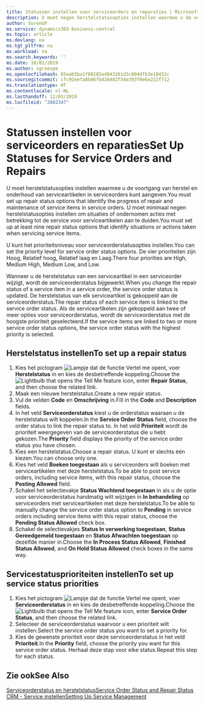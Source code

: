 ```yaml
---
title: Statussen instellen voor serviceorders en reparaties | Microsoft Docs
description: U moet negen herstelstatusopties instellen waarmee u de voortgang van herstel en onderhoud van serviceartikelen in serviceorders kunt aangeven.
author: SorenGP
ms.service: dynamics365-business-central
ms.topic: article
ms.devlang: na
ms.tgt_pltfrm: na
ms.workload: na
ms.search.keywords: ''
ms.date: 10/01/2019
ms.author: sgroespe
ms.openlocfilehash: 65aab5ba1f88285ad843261d3c804dfb3e18432c
ms.sourcegitcommit: cfc92eefa8b06fb426482f54e393f0e6e222f712
ms.translationtype: HT
ms.contentlocale: nl-NL
ms.lasthandoff: 12/03/2019
ms.locfileid: "2882347"
---
```

# <a name="set-up-statuses-for-service-orders-and-repairs"></a><span data-ttu-id="2290c-103">Statussen instellen voor serviceorders en reparaties</span><span class="sxs-lookup"><span data-stu-id="2290c-103">Set Up Statuses for Service Orders and Repairs</span></span>
<span data-ttu-id="2290c-104">U moet herstelstatusopties instellen waarmee u de voortgang van herstel en onderhoud van serviceartikelen in serviceorders kunt aangeven.</span><span class="sxs-lookup"><span data-stu-id="2290c-104">You must set up repair status options that identify the progress of repair and maintenance of service items in service orders.</span></span> <span data-ttu-id="2290c-105">U moet minimaal negen herstelstatusopties instellen om situaties of ondernomen acties met betrekking tot de service voor serviceartikelen aan te duiden.</span><span class="sxs-lookup"><span data-stu-id="2290c-105">You must set up at least nine repair status options that identify situations or actions taken when servicing service items.</span></span>  

<span data-ttu-id="2290c-106">U kunt het prioriteitsniveau voor serviceorderstatusopties instellen.</span><span class="sxs-lookup"><span data-stu-id="2290c-106">You can set the priority level for service order status options.</span></span> <span data-ttu-id="2290c-107">De vier prioriteiten zijn Hoog, Relatief hoog, Relatief laag en Laag.</span><span class="sxs-lookup"><span data-stu-id="2290c-107">There four priorities are High, Medium High, Medium Low, and Low.</span></span>  

<span data-ttu-id="2290c-108">Wanneer u de herstelstatus van een serviceartikel in een serviceorder wijzigt, wordt de serviceorderstatus bijgewerkt.</span><span class="sxs-lookup"><span data-stu-id="2290c-108">When you change the repair status of a service item in a service order, the service order status is updated.</span></span> <span data-ttu-id="2290c-109">De herstelstatus van elk serviceartikel is gekoppeld aan de serviceorderstatus.</span><span class="sxs-lookup"><span data-stu-id="2290c-109">The repair status of each service item is linked to the service order status.</span></span> <span data-ttu-id="2290c-110">Als de serviceartikelen zijn gekoppeld aan twee of meer opties voor serviceorderstatus, wordt de serviceorderstatus met de hoogste prioriteit geselecteerd.</span><span class="sxs-lookup"><span data-stu-id="2290c-110">If the service items are linked to two or more service order status options, the service order status with the highest priority is selected.</span></span>  

## <a name="to-set-up-a-repair-status"></a><span data-ttu-id="2290c-111">Herstelstatus instellen</span><span class="sxs-lookup"><span data-stu-id="2290c-111">To set up a repair status</span></span>  
1. <span data-ttu-id="2290c-112">Kies het pictogram ![Lampje dat de functie Vertel me opent](media/ui-search/search_small.png "Vertel me wat u wilt doen"), voer **Herstelstatus** in en kies de desbetreffende koppeling.</span><span class="sxs-lookup"><span data-stu-id="2290c-112">Choose the ![Lightbulb that opens the Tell Me feature](media/ui-search/search_small.png "Tell me what you want to do") icon, enter **Repair Status**, and then choose the related link.</span></span>
2. <span data-ttu-id="2290c-113">Maak een nieuwe herstelstatus.</span><span class="sxs-lookup"><span data-stu-id="2290c-113">Create a new repair status.</span></span>  
3. <span data-ttu-id="2290c-114">Vul de velden **Code** en **Omschrijving** in.</span><span class="sxs-lookup"><span data-stu-id="2290c-114">Fill in the **Code** and **Description** fields.</span></span>  
4. <span data-ttu-id="2290c-115">In het veld **Serviceorderstatus** kiest u de orderstatus waaraan u de herstelstatus wilt koppelen.</span><span class="sxs-lookup"><span data-stu-id="2290c-115">In the **Service Order Status** field, choose the order status to link the repair status to.</span></span> <span data-ttu-id="2290c-116">In het veld **Prioriteit** wordt de prioriteit weergegeven van de serviceorderstatus die u hebt gekozen.</span><span class="sxs-lookup"><span data-stu-id="2290c-116">The **Priority** field displays the priority of the service order status you have chosen.</span></span>  
5. <span data-ttu-id="2290c-117">Kies een herstelstatus.</span><span class="sxs-lookup"><span data-stu-id="2290c-117">Choose a repair status.</span></span> <span data-ttu-id="2290c-118">U kunt er slechts één kiezen.</span><span class="sxs-lookup"><span data-stu-id="2290c-118">You can choose only one.</span></span>  
6. <span data-ttu-id="2290c-119">Kies het veld **Boeken toegestaan** als u serviceorders wilt boeken met serviceartikelen met deze herstelstatus.</span><span class="sxs-lookup"><span data-stu-id="2290c-119">To be able to post service orders, including service items, with this repair status, choose the **Posting Allowed** field.</span></span>  
7. <span data-ttu-id="2290c-120">Schakel het selectievakje **Status Wachtend toegestaan** in als u de optie voor serviceorderstatus handmatig wilt wijzigen in **In behandeling** op serviceorders met serviceartikelen met deze herstelstatus.</span><span class="sxs-lookup"><span data-stu-id="2290c-120">To be able to manually change the service order status option to **Pending** in service orders including service items with this repair status, choose the **Pending Status Allowed** check box.</span></span>  
8. <span data-ttu-id="2290c-121">Schakel de selectievakjes **Status In verwerking toegestaan**, **Status Gereedgemeld toegestaan** en **Status Afwachten toegestaan** op dezelfde manier in.</span><span class="sxs-lookup"><span data-stu-id="2290c-121">Choose the **In Process Status Allowed**, **Finished Status Allowed**, and **On Hold Status Allowed** check boxes in the same way.</span></span>
  
## <a name="to-set-up-service-status-priorities"></a><span data-ttu-id="2290c-122">Servicestatusprioriteiten instellen</span><span class="sxs-lookup"><span data-stu-id="2290c-122">To set up service status priorities</span></span>  
1. <span data-ttu-id="2290c-123">Kies het pictogram ![Lampje dat de functie Vertel me opent](media/ui-search/search_small.png "Vertel me wat u wilt doen"), voer **Serviceorderstatus** in en kies de desbetreffende koppeling.</span><span class="sxs-lookup"><span data-stu-id="2290c-123">Choose the ![Lightbulb that opens the Tell Me feature](media/ui-search/search_small.png "Tell me what you want to do") icon, enter **Service Order Status**, and then choose the related link.</span></span>  
2. <span data-ttu-id="2290c-124">Selecteer de serviceorderstatus waarvoor u een prioriteit wilt instellen.</span><span class="sxs-lookup"><span data-stu-id="2290c-124">Select the service order status you want to set a priority for.</span></span>  
3. <span data-ttu-id="2290c-125">Kies de gewenste prioriteit voor deze serviceorderstatus in het veld **Prioriteit**.</span><span class="sxs-lookup"><span data-stu-id="2290c-125">In the **Priority** field, choose the priority you want for this service order status.</span></span> <span data-ttu-id="2290c-126">Herhaal deze stap voor elke status.</span><span class="sxs-lookup"><span data-stu-id="2290c-126">Repeat this step for each status.</span></span>  

## <a name="see-also"></a><span data-ttu-id="2290c-127">Zie ook</span><span class="sxs-lookup"><span data-stu-id="2290c-127">See Also</span></span>  
[<span data-ttu-id="2290c-128">Serviceorderstatus en herstelstatus</span><span class="sxs-lookup"><span data-stu-id="2290c-128">Service Order Status and Repair Status</span></span>](service-service-order-status-and-repair-status.md)  
[<span data-ttu-id="2290c-129">CRM - Service instellen</span><span class="sxs-lookup"><span data-stu-id="2290c-129">Setting Up Service Management</span></span>](service-setup-service.md)  
